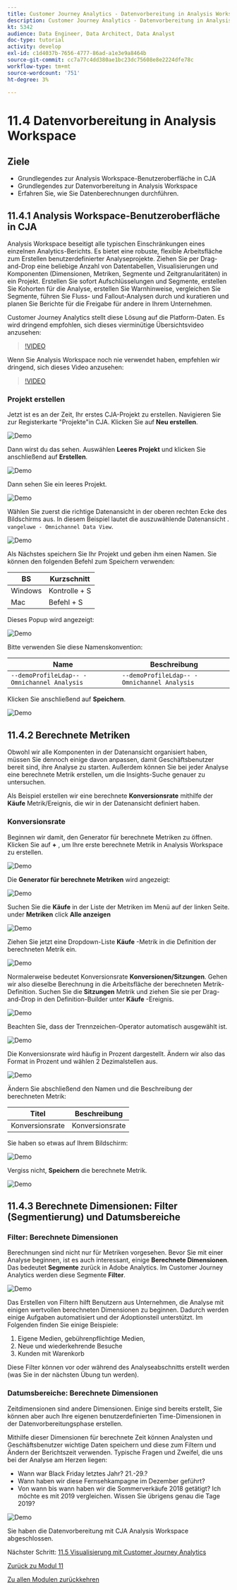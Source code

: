 ```yaml
---
title: Customer Journey Analytics - Datenvorbereitung in Analysis Workspace
description: Customer Journey Analytics - Datenvorbereitung in Analysis Workspace
kt: 5342
audience: Data Engineer, Data Architect, Data Analyst
doc-type: tutorial
activity: develop
exl-id: c1d4037b-7656-4777-86ad-a1e3e9a8464b
source-git-commit: cc7a77c4dd380ae1bc23dc75608e8e2224dfe78c
workflow-type: tm+mt
source-wordcount: '751'
ht-degree: 3%

---
```


# 11.4 Datenvorbereitung in Analysis Workspace

## Ziele

- Grundlegendes zur Analysis Workspace-Benutzeroberfläche in CJA
- Grundlegendes zur Datenvorbereitung in Analysis Workspace
- Erfahren Sie, wie Sie Datenberechnungen durchführen.

## 11.4.1 Analysis Workspace-Benutzeroberfläche in CJA

Analysis Workspace beseitigt alle typischen Einschränkungen eines einzelnen Analytics-Berichts. Es bietet eine robuste, flexible Arbeitsfläche zum Erstellen benutzerdefinierter Analyseprojekte. Ziehen Sie per Drag-and-Drop eine beliebige Anzahl von Datentabellen, Visualisierungen und Komponenten (Dimensionen, Metriken, Segmente und Zeitgranularitäten) in ein Projekt. Erstellen Sie sofort Aufschlüsselungen und Segmente, erstellen Sie Kohorten für die Analyse, erstellen Sie Warnhinweise, vergleichen Sie Segmente, führen Sie Fluss- und Fallout-Analysen durch und kuratieren und planen Sie Berichte für die Freigabe für andere in Ihrem Unternehmen.

Customer Journey Analytics stellt diese Lösung auf die Platform-Daten. Es wird dringend empfohlen, sich dieses vierminütige Übersichtsvideo anzusehen:

>[!VIDEO](https://video.tv.adobe.com/v/35109?quality=12&learn=on)

Wenn Sie Analysis Workspace noch nie verwendet haben, empfehlen wir dringend, sich dieses Video anzusehen:

>[!VIDEO](https://video.tv.adobe.com/v/26266?quality=12&learn=on)

### Projekt erstellen

Jetzt ist es an der Zeit, Ihr erstes CJA-Projekt zu erstellen. Navigieren Sie zur Registerkarte &quot;Projekte&quot;in CJA.
Klicken Sie auf **Neu erstellen**.

![Demo](./images/prmenu.png)

Dann wirst du das sehen. Auswählen **Leeres Projekt** und klicken Sie anschließend auf **Erstellen**.

![Demo](./images/prmenu1.png)

Dann sehen Sie ein leeres Projekt.

![Demo](./images/premptyprojects.png)

Wählen Sie zuerst die richtige Datenansicht in der oberen rechten Ecke des Bildschirms aus. In diesem Beispiel lautet die auszuwählende Datenansicht . `vangeluwe - Omnichannel Data View`.

![Demo](./images/prdv.png)

Als Nächstes speichern Sie Ihr Projekt und geben ihm einen Namen. Sie können den folgenden Befehl zum Speichern verwenden:

| BS | Kurzschnitt |
| ----------------- |-------------| 
| Windows | Kontrolle + S |
| Mac | Befehl + S |

Dieses Popup wird angezeigt:

![Demo](./images/prsave.png)

Bitte verwenden Sie diese Namenskonvention:

| Name | Beschreibung |
| ----------------- |-------------| 
| `--demoProfileLdap-- - Omnichannel Analysis` | `--demoProfileLdap-- - Omnichannel Analysis` |

Klicken Sie anschließend auf **Speichern**.

![Demo](./images/prsave2.png)

## 11.4.2 Berechnete Metriken

Obwohl wir alle Komponenten in der Datenansicht organisiert haben, müssen Sie dennoch einige davon anpassen, damit Geschäftsbenutzer bereit sind, ihre Analyse zu starten. Außerdem können Sie bei jeder Analyse eine berechnete Metrik erstellen, um die Insights-Suche genauer zu untersuchen.

Als Beispiel erstellen wir eine berechnete **Konversionsrate** mithilfe der **Käufe** Metrik/Ereignis, die wir in der Datenansicht definiert haben.

### Konversionsrate

Beginnen wir damit, den Generator für berechnete Metriken zu öffnen. Klicken Sie auf **+** , um Ihre erste berechnete Metrik in Analysis Workspace zu erstellen.

![Demo](./images/pradd.png)

Die **Generator für berechnete Metriken** wird angezeigt:

![Demo](./images/prbuilder.png)

Suchen Sie die **Käufe** in der Liste der Metriken im Menü auf der linken Seite. under **Metriken** click **Alle anzeigen**

![Demo](./images/calcbuildercr1.png)

Ziehen Sie jetzt eine Dropdown-Liste **Käufe** -Metrik in die Definition der berechneten Metrik ein.

![Demo](./images/calcbuildercr2.png)

Normalerweise bedeutet Konversionsrate **Konversionen/Sitzungen**. Gehen wir also dieselbe Berechnung in die Arbeitsfläche der berechneten Metrik-Definition. Suchen Sie die **Sitzungen** Metrik und ziehen Sie sie per Drag-and-Drop in den Definition-Builder unter **Käufe** -Ereignis.

![Demo](./images/calcbuildercr3.png)

Beachten Sie, dass der Trennzeichen-Operator automatisch ausgewählt ist.

![Demo](./images/calcbuildercr4.png)

Die Konversionsrate wird häufig in Prozent dargestellt. Ändern wir also das Format in Prozent und wählen 2 Dezimalstellen aus.

![Demo](./images/calcbuildercr5.png)

Ändern Sie abschließend den Namen und die Beschreibung der berechneten Metrik:

| Titel | Beschreibung |
| ----------------- |-------------| 
| Konversionsrate | Konversionsrate |

Sie haben so etwas auf Ihrem Bildschirm:

![Demo](./images/calcbuildercr6.png)

Vergiss nicht, **Speichern** die berechnete Metrik.

![Demo](./images/pr9.png)

## 11.4.3 Berechnete Dimensionen: Filter (Segmentierung) und Datumsbereiche

### Filter: Berechnete Dimensionen

Berechnungen sind nicht nur für Metriken vorgesehen. Bevor Sie mit einer Analyse beginnen, ist es auch interessant, einige **Berechnete Dimensionen**. Das bedeutet **Segmente** zurück in Adobe Analytics. Im Customer Journey Analytics werden diese Segmente **Filter**.

![Demo](./images/prfilters.png)

Das Erstellen von Filtern hilft Benutzern aus Unternehmen, die Analyse mit einigen wertvollen berechneten Dimensionen zu beginnen. Dadurch werden einige Aufgaben automatisiert und der Adoptionsteil unterstützt. Im Folgenden finden Sie einige Beispiele:

1. Eigene Medien, gebührenpflichtige Medien,
2. Neue und wiederkehrende Besuche
3. Kunden mit Warenkorb

Diese Filter können vor oder während des Analyseabschnitts erstellt werden (was Sie in der nächsten Übung tun werden).

### Datumsbereiche: Berechnete Dimensionen

Zeitdimensionen sind andere Dimensionen. Einige sind bereits erstellt, Sie können aber auch Ihre eigenen benutzerdefinierten Time-Dimensionen in der Datenvorbereitungsphase erstellen.

Mithilfe dieser Dimensionen für berechnete Zeit können Analysten und Geschäftsbenutzer wichtige Daten speichern und diese zum Filtern und Ändern der Berichtszeit verwenden. Typische Fragen und Zweifel, die uns bei der Analyse am Herzen liegen:

- Wann war Black Friday letztes Jahr? 21.-29.?
- Wann haben wir diese Fernsehkampagne im Dezember geführt?
- Von wann bis wann haben wir die Sommerverkäufe 2018 getätigt? Ich möchte es mit 2019 vergleichen. Wissen Sie übrigens genau die Tage 2019?

![Demo](./images/timedimensions.png)

Sie haben die Datenvorbereitung mit CJA Analysis Workspace abgeschlossen.

Nächster Schritt: [11.5 Visualisierung mit Customer Journey Analytics](./ex5.md)

[Zurück zu Modul 11](./customer-journey-analytics-build-a-dashboard.md)

[Zu allen Modulen zurückkehren](./../../overview.md)

